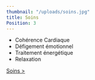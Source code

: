```yaml
---
thumbnail: "/uploads/soins.jpg"
title: Soins
Position: 3
---
```


+ Cohérence Cardiaque
+ Défigement émotionnel
+ Traitement énergétique
+ Relaxation

[Soins >](#)